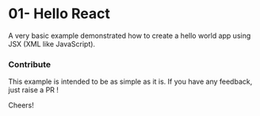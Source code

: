 
# 01- Hello React
A very basic example demonstrated how to create a hello world app using JSX (XML like JavaScript). 


### Contribute
This example is intended to be as simple as it is. If you have any feedback, just raise a PR !

Cheers!
